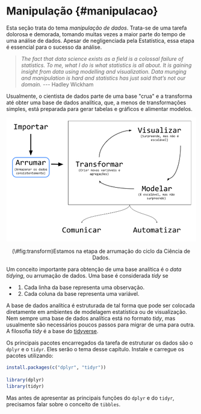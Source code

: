 # Manipulação {#manipulacao}

Esta seção trata do tema *manipulação de dados*. Trata-se de uma tarefa dolorosa e demorada, tomando muitas vezes a maior parte do tempo de uma análise de dados. Apesar de negligenciada pela Estatística, essa etapa é essencial para o sucesso da análise.

> *The fact that data science exists as a field is a colossal failure of statistics. To me, what I do is what statistics is all about. It is gaining insight from data using modelling and visualization. Data munging and manipulation is hard and statistics has just said that’s not our domain.* --- Hadley Wickham

Usualmente, o cientista de dados parte de uma base "crua" e a transforma até obter uma base de dados analítica, que, a menos de transformações simples, está preparada para gerar tabelas e gráficos e alimentar modelos.

<div class="figure" style="text-align: center">
<img src="assets/img/manipulacao/ciclo-ciencia-de-dados.png" alt="Estamos na etapa de arrumação do ciclo da Ciência de Dados." width="958" />
<p class="caption">(\#fig:transform)Estamos na etapa de arrumação do ciclo da Ciência de Dados.</p>
</div>

Um conceito importante para obtenção de uma base analítica é o *data tidying*, ou arrumação de dados. Uma base é considerada *tidy* se

- 1. Cada linha da base representa uma observação.
- 2. Cada coluna da base representa uma variável.

A base de dados analítica é estruturada de tal forma que pode ser colocada diretamente em ambientes de modelagem estatística ou de visualização. Nem sempre uma base de dados analítica está no formato *tidy*, mas usualmente são necessários poucos passos para migrar de uma para outra. A filosofia *tidy* é a base do [tidyverse](https://www.tidyverse.org/).

Os principais pacotes encarregados da tarefa de estruturar os dados são o `dplyr` e o `tidyr`. Eles serão o tema desse capítulo. Instale e carregue os pacotes utilizando:


```r
install.packages(c("dplyr", "tidyr"))

library(dplyr)
library(tidyr)
```

Mas antes de apresentar as principais funções do `dplyr` e do `tidyr`, precisamos falar sobre o conceito de `tibbles`.
